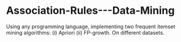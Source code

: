 # Association-Rules---Data-Mining

Using any programming language, implementing two frequent itemset mining algorithms: (i) Apriori (ii) FP-growth. On different datasets.
